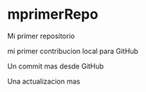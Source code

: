 # mprimerRepo
Mi primer repositorio

mi primer contribucion local para GitHub

Un commit mas desde GitHub

Una actualizacion mas 
